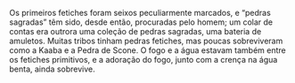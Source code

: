 ﻿Os primeiros fetiches foram seixos peculiarmente marcados, e “pedras sagradas” têm sido, desde então, procuradas pelo homem; um colar de contas era outrora uma coleção de pedras sagradas, uma bateria de amuletos. Muitas tribos tinham pedras fetiches, mas poucas sobreviveram como a Kaaba e a Pedra de Scone. O fogo e a água estavam também entre os fetiches primitivos, e a adoração do fogo, junto com a crença na água benta, ainda sobrevive.